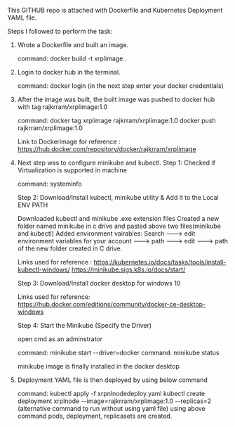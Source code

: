 This GITHUB repo is attached with Dockerfile and Kubernetes Deployment YAML file.

Steps I followed to perform the task:

1. Wrote a Dockerfile and built an image.

    command: docker build -t xrplimage .

2. Login to docker hub in the terminal.

    command: docker login (in the next step enter your docker credentials)

3. After the image was built, the built image was pushed to docker hub with tag rajkrram/xrplimage:1.0

    command: docker tag xrplimage rajkrram/xrplimage:1.0
             docker push rajkrram/xrplimage:1.0

    Link to Dockerimage for reference : https://hub.docker.com/repository/docker/rajkrram/xrplimage

4. Next step was to configure minikube and kubectl.
    Step 1: Checked if Virtualization is supported in machine
   
    command: systeminfo

    Step 2: Download/Install kubectl, minikube utility & Add it to the Local ENV PATH

    Downloaded kubectl and minikube .exe extension files
    Created a new folder named minikube in c drive and pasted above two files(minikube and kubectl)
    Added environment vairables:
    Search ---> edit environment variables for your account ---> path ---> edit ---> path of the new folder created in C drive.

    Links used for reference : https://kubernetes.io/docs/tasks/tools/install-kubectl-windows/ https://minikube.sigs.k8s.io/docs/start/

    Step 3: Download/Install docker desktop for windows 10

    Links used for reference: https://hub.docker.com/editions/community/docker-ce-desktop-windows

    Step 4: Start the Minikube (Specify the Driver)

    open cmd as an adminstrator 

    command: minikube start --driver=docker
    command: minikube status

    minikube image is finally installed in the docker desktop 

5. Deployment YAML file is then deployed by using below command

    command: kubectl apply -f xrpnlnodedeploy.yaml 
             kubectl create deployment xrplnode --image=rajkrram/xrplimage:1.0 --replicas=2  (alternative command to run without using yaml file)
    using above command pods, deployment, replicasets are created.   